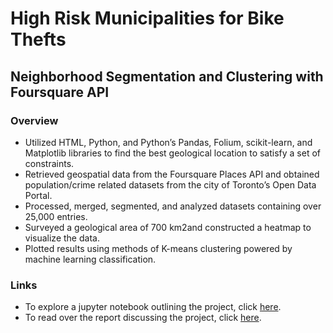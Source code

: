 # High Risk Municipalities for Bike Thefts
## Neighborhood Segmentation and Clustering with Foursquare API

### Overview
- Utilized HTML, Python, and Python’s Pandas, Folium, scikit-learn, and Matplotlib libraries to find the best geological location to satisfy a set of constraints.
- Retrieved geospatial data from the Foursquare Places API and obtained population/crime related datasets from the city of Toronto’s Open Data Portal.
- Processed, merged, segmented, and analyzed datasets containing over 25,000 entries.
- Surveyed a geological area of 700 km2and constructed a heatmap to visualize the data.
- Plotted results using methods of K-means clustering powered by machine learning classification.

### Links
- To explore a jupyter notebook outlining the project, click [here](/project.ipynb).
- To read over the report discussing the project, click [here](/Report.pdf).
